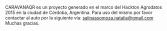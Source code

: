 CARAVANAQR es un proyecto generado en el marco del Hackton Agrodatos 2015 en la ciudad de Córdoba, Argentina. Para uso del mismo por favor contactar al auto por la siguiente vía: salinassomoza.natalia@gmail.com Muchas gracias.
